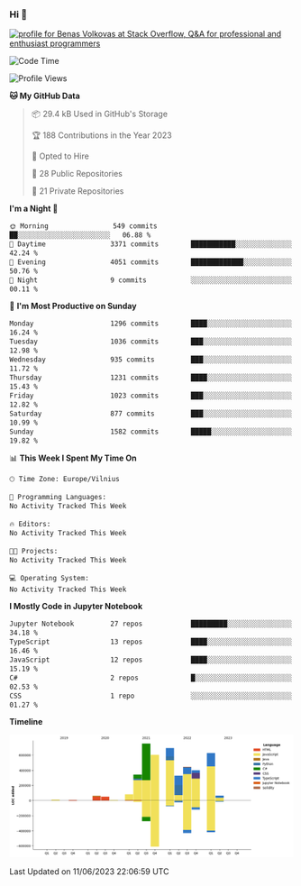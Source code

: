 ### Hi 👋
<a href="https://stackoverflow.com/users/14954249/benas-volkovas"><img src="https://stackoverflow.com/users/flair/14954249.png?theme=dark" width="208" height="58" alt="profile for Benas Volkovas at Stack Overflow, Q&amp;A for professional and enthusiast programmers" title="profile for Benas Volkovas at Stack Overflow, Q&amp;A for professional and enthusiast programmers"></a>

<!--START_SECTION:waka-->
![Code Time](http://img.shields.io/badge/Code%20Time-1%2C456%20hrs%2012%20mins-blue)

![Profile Views](http://img.shields.io/badge/Profile%20Views-0-blue)

**🐱 My GitHub Data** 

> 📦 29.4 kB Used in GitHub's Storage 
 > 
> 🏆 188 Contributions in the Year 2023
 > 
> 💼 Opted to Hire
 > 
> 📜 28 Public Repositories 
 > 
> 🔑 21 Private Repositories 
 > 
**I'm a Night 🦉** 

```text
🌞 Morning                549 commits         ██░░░░░░░░░░░░░░░░░░░░░░░   06.88 % 
🌆 Daytime                3371 commits        ███████████░░░░░░░░░░░░░░   42.24 % 
🌃 Evening                4051 commits        █████████████░░░░░░░░░░░░   50.76 % 
🌙 Night                  9 commits           ░░░░░░░░░░░░░░░░░░░░░░░░░   00.11 % 
```
📅 **I'm Most Productive on Sunday** 

```text
Monday                   1296 commits        ████░░░░░░░░░░░░░░░░░░░░░   16.24 % 
Tuesday                  1036 commits        ███░░░░░░░░░░░░░░░░░░░░░░   12.98 % 
Wednesday                935 commits         ███░░░░░░░░░░░░░░░░░░░░░░   11.72 % 
Thursday                 1231 commits        ████░░░░░░░░░░░░░░░░░░░░░   15.43 % 
Friday                   1023 commits        ███░░░░░░░░░░░░░░░░░░░░░░   12.82 % 
Saturday                 877 commits         ███░░░░░░░░░░░░░░░░░░░░░░   10.99 % 
Sunday                   1582 commits        █████░░░░░░░░░░░░░░░░░░░░   19.82 % 
```


📊 **This Week I Spent My Time On** 

```text
🕑︎ Time Zone: Europe/Vilnius

💬 Programming Languages: 
No Activity Tracked This Week

🔥 Editors: 
No Activity Tracked This Week

🐱‍💻 Projects: 
No Activity Tracked This Week

💻 Operating System: 
No Activity Tracked This Week
```

**I Mostly Code in Jupyter Notebook** 

```text
Jupyter Notebook         27 repos            █████████░░░░░░░░░░░░░░░░   34.18 % 
TypeScript               13 repos            ████░░░░░░░░░░░░░░░░░░░░░   16.46 % 
JavaScript               12 repos            ████░░░░░░░░░░░░░░░░░░░░░   15.19 % 
C#                       2 repos             █░░░░░░░░░░░░░░░░░░░░░░░░   02.53 % 
CSS                      1 repo              ░░░░░░░░░░░░░░░░░░░░░░░░░   01.27 % 
```



**Timeline**

![Lines of Code chart](https://raw.githubusercontent.com/BenasVolkovas/BenasVolkovas/main/assets/bar_graph.png)


 Last Updated on 11/06/2023 22:06:59 UTC
<!--END_SECTION:waka-->
